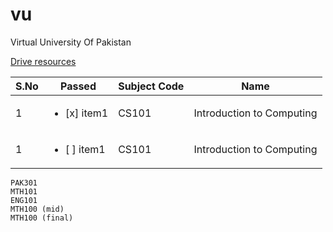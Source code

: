 # vu

Virtual University Of Pakistan

[Drive resources](https://drive.google.com/drive/u/0/mobile/folders/1xnMat0LNYkpkWSwWWWiNFU4rV45vzdEL/1umrywoXsIEA7LZwXbVD6wJ_qqfZhxMpt?sort=13&direction=a)


|S.No|Passed|Subject Code|Name|
|----|------|------------|----|
|1| <ul><li>[x] item1</li></ul> |CS101|Introduction to Computing|
|1| <ul><li>[ ] item1</li></ul> |CS101|Introduction to Computing|

    PAK301
    MTH101
    ENG101
    MTH100 (mid)
    MTH100 (final)
